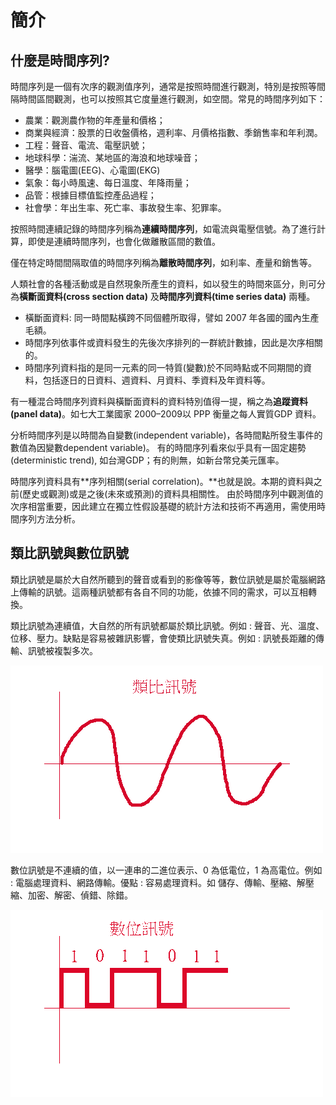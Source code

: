 # 簡介

## 什麼是時間序列?

時間序列是一個有次序的觀測值序列，通常是按照時間進行觀測，特別是按照等間隔時間區間觀測，也可以按照其它度量進行觀測，如空間。常見的時間序列如下：

* 農業：觀測農作物的年產量和價格；
* 商業與經濟：股票的日收盤價格，週利率、月價格指數、季銷售率和年利潤。
* 工程：聲音、電流、電壓訊號；
* 地球科學：湍流、某地區的海浪和地球噪音；
* 醫學：腦電圖\(EEG\)、心電圖\(EKG\)
* 氣象：每小時風速、每日溫度、年降雨量；
* 品管：根據目標值監控產品過程；
* 社會學：年出生率、死亡率、事故發生率、犯罪率。

按照時間連續記錄的時間序列稱為**連續時間序列**，如電流與電壓信號。為了進行計算，即使是連續時間序列，也會化做離散區間的數值。

僅在特定時間間隔取值的時間序列稱為**離散時間序列**，如利率、產量和銷售等。

人類社會的各種活動或是自然現象所產生的資料，如以發生的時間來區分，則可分為**橫斷面資料\(cross section data\)** 及**時間序列資料\(time series data\)** 兩種。

* 橫斷面資料: 同一時間點橫跨不同個體所取得，譬如 2007 年各國的國內生產毛額。
* 時間序列依事件或資料發生的先後次序排列的一群統計數據，因此是次序相關的。
* 時間序列資料指的是同一元素的同一特質\(變數\)於不同時點或不同期間的資料，包括逐日的日資料、週資料、月資料、季資料及年資料等。

 有一種混合時間序列資料與橫斷面資料的資料特別值得一提，稱之為**追蹤資料\(panel data\)**。如七大工業國家 2000–2009以 PPP 衡量之每人實質GDP 資料。

分析時間序列是以時間為自變數\(independent variable\)，各時間點所發生事件的數值為因變數dependent variable\)。  有的時間序列看來似乎具有一固定趨勢 \(deterministic trend\), 如台灣GDP；有的則無，如新台幣兌美元匯率。

 時間序列資料具有**序列相關\(serial correlation\)。**也就是說。本期的資料與之前\(歷史或觀測\)或是之後\(未來或預測\)的資料具相關性。
 由於時間序列中觀測值的次序相當重要，因此建立在獨立性假設基礎的統計方法和技術不再適用，需使用時間序列方法分析。

## 類比訊號與數位訊號



類比訊號是屬於大自然所聽到的聲音或看到的影像等等，數位訊號是屬於電腦網路上傳輸的訊號。這兩種訊號都有各自不同的功能，依據不同的需求，可以互相轉換。

類比訊號為連續值，大自然的所有訊號都屬於類比訊號。例如 : 聲音、光、溫度、位移、壓力。缺點是容易被雜訊影響，會使類比訊號失真。例如 : 訊號長距離的傳輸、訊號被複製多次。

![&#x985E;&#x6BD4;&#x8A0A;&#x865F;](../.gitbook/assets/analog_signal-min.png)

數位訊號是不連續的值，以一連串的二進位表示、0 為低電位，1 為高電位。例如 : 電腦處理資料、網路傳輸。優點 : 容易處理資料。如 儲存、傳輸、壓縮、解壓縮、加密、解密、偵錯、除錯。

![&#x6578;&#x4F4D;&#x8A0A;&#x865F;](../.gitbook/assets/digital_signal-min.png)

